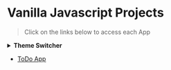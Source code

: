 # Vanilla Javascript Projects

> Click on the links below to access each App

<details>
<summary><strong>Theme Switcher</strong></summary>
<ul>
<li><a href="https://swarup1996saha.github.io/vanillajs/Theme-Switcher/ThemeSwitcher1/"><em>Demo 1</em></a></li>
 <li><a href="https://swarup1996saha.github.io/vanillajs/Theme-Switcher/ThemeSwitcher2/"><em>Demo 2</em></a></li>
 <li><a href="https://swarup1996saha.github.io/vanillajs/Theme-Switcher/ThemeSwitcher3/"><em>Demo 3</em></a></li>
  <li><a href="https://swarup1996saha.github.io/vanillajs/Theme-Switcher/ThemeSwitcher4/"><em>Demo 4</em></a></li>
</ul>
</details>

- [ToDo App](https://swarup1996saha.github.io/vanillajs/Todo-List/)

